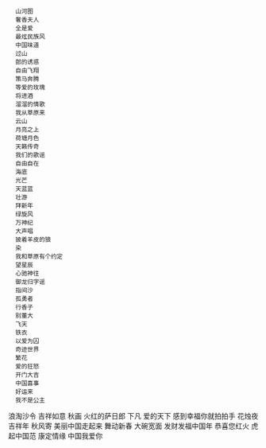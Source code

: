       山河图
      奢香夫人
      全是爱
      最炫民族风
      中国味道
      过山
      郎的诱惑
      自由飞翔
      策马奔腾
      等爱的玫瑰
      将进酒
      溜溜的情歌
      我从草原来
      云山
      月亮之上
      荷塘月色
      天籁传奇
      我们的歌谣
      自由自在
      海底
      光芒
      天蓝蓝
      壮游
      拜新年
      绿旋风
      万神纪
      大声唱
      披着羊皮的狼
      染
      我和草原有个约定
      望星辰
      心驰神往
      御龙归字谣
      指间沙
      孤勇者
      行香子
      别董大
      飞天
      铁衣
      以爱为囚
      奇迹世界
      繁花
      爱的狂怒
      开门大吉
      中国喜事
      好运来
      我不是公主
浪淘沙令
吉祥如意
秋画
火红的萨日郎
下凡
爱的天下
感到幸福你就拍拍手
花烛夜
吉祥年
秋风寄
美丽中国走起来
舞动新春
大碗宽面
发财发福中国年
恭喜您红火
虎起中国范
康定情缘
中国我爱你
